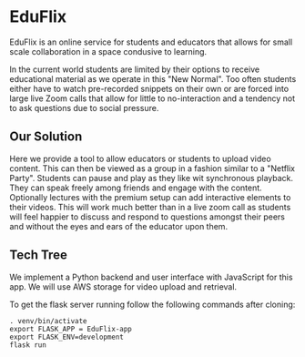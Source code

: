 # EduFlix

EduFlix is an online service for students and educators that allows for small scale collaboration in a space condusive to learning.

In the current world students are limited by their options to receive educational material as we operate in this "New Normal". Too often students either have to watch pre-recorded snippets on their own or are forced into large live Zoom calls that allow for little to no-interaction and a tendency not to ask questions due to social pressure.

## Our Solution

Here we provide a tool to allow educators or students to upload video content. This can then be viewed as a group in a fashion similar to a "Netflix Party". Students can pause and play as they like wit synchronous playback. They can speak freely among friends and engage with the content. Optionally lectures with the premium setup can add interactive elements to their videos. This will work much better than in a live zoom call as students will feel happier to discuss and respond to questions amongst their peers and without the eyes and ears of the educator upon them.

## Tech Tree

We implement a Python backend and user interface with JavaScript for this app. We will use AWS storage for video upload and retrieval.

To get the flask server running follow the following commands after cloning:

```
. venv/bin/activate
export FLASK_APP = EduFlix-app
export FLASK_ENV=development
flask run
```
